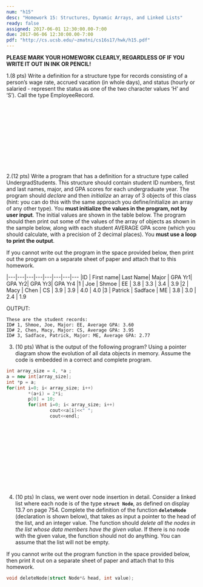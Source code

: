 ```yaml
---
num: "h15"
desc: "Homework 15: Structures, Dynamic Arrays, and Linked Lists"
ready: false
assigned: 2017-06-01 12:30:00.00-7:00
due: 2017-06-06 12:30:00.00-7:00
pdf: "http://cs.ucsb.edu/~zmatni/cs16s17/hwk/h15.pdf"
---
```

<b>PLEASE MARK YOUR HOMEWORK CLEARLY, REGARDLESS OF IF YOU WRITE IT OUT IN INK OR PENCIL!</b>

<div markdown="1">

1.(8 pts) Write a definition for a structure type for records consisting of a person’s wage rate, accrued vacation (in whole days), and status (hourly or salaried - represent the status as one of the two character values ‘H’ and ‘S’).  Call the type EmployeeRecord.
<div style="margin-bottom:14em"></div>

2.(12 pts) Write a program that has a definition for a structure type called UndergradStudents. This structure should contain student ID numbers, first and last names, major, and GPA scores for each undergraduate year. 
The program should *declare* and then *initialize* an array of 3 objects of this class (hint: you can do this with the same approach you define/initialize an array of any other type). You **must initialize the values in the program, not by user input**.  The initial values are shown in the table below. 
The program should then print out some of the values of the array of objects as shown in the sample below, along with each student AVERAGE GPA score (which you should calculate, with a precision of 2 decimal places). You **must use a loop to print the output**.

If you cannot write out the program in the space provided below, then print out the program on a separate sheet of paper and attach that to this homework. 

<div markdown="1">
|---|---|---|---|---|---|---|---
|ID | First name| Last Name| Major | GPA Yr1|  GPA Yr2| GPA Yr3| GPA Yr4
|1 | Joe | Shmoe | EE | 3.8 | 3.3 | 3.4 | 3.9
|2 | Macy | Chen | CS | 3.9 | 3.9 | 4.0 | 4.0
|3 | Patrick | Sadface | ME | 3.8 | 3.0 | 2.4 | 1.9

OUTPUT:

```
These are the student records:
ID# 1, Shmoe, Joe, Major: EE, Average GPA: 3.60
ID# 2, Chen, Macy, Major: CS, Average GPA: 3.95
ID# 3, Sadface, Patrick, Major: ME, Average GPA: 2.77
```
</div>

<div class="pagebreak"></div>

3. (10 pts) What is the output of the following program? Using a pointer diagram show the evolution of all data objects in memory. Assume the code is embedded in a correct and complete program.

```cpp
int array_size = 4, *a ;
a = new int[array_size];
int *p = a;
for(int i=0; i< array_size; i++)
        *(a+i) = 2*i;
        p[0] = 10;
        for(int i=0; i< array_size; i++)
                cout<<a[i]<<" ";
                cout<<endl;
```

<div style="margin-bottom:14em"></div>

4. (10 pts) In class, we went over node insertion in detail. Consider a linked list where each node is of the type <strong>`struct Node`</strong>, as defined on display 13.7 on page 754. Complete the definition of the function <strong>`deleteNode`</strong> (declaration is shown below), that takes as input a pointer to the head of the list, and an integer value. The function should <em>delete all the nodes in the list whose data members have the given value</em>. If there is no node with the given value, the function should not do anything. You can assume that the list will not be empty.

If you cannot write out the program function in the space provided below, then print it out on a separate sheet of paper and attach that to this homework. 

```cpp
void deleteNode(struct Node*& head, int value);
```

</div>
